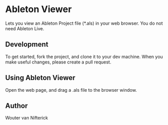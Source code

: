 # Ableton Viewer
Lets you view an Ableton Project file (*.als) in your web browser.
You do not need Ableton Live.

## Development
To get started, fork the project, and clone it to your dev machine.
When you make useful changes, please create a pull request.

## Using Ableton Viewer
Open the web page, and drag a .als file to the browser window.

## Author
Wouter van Nifterick
